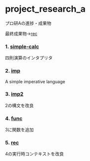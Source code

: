 # project_research_a

プロ研Aの進捗・成果物

最終成果物→[rec](https://github.com/tkyawa/project_research_a/tree/master/rec)


### 1. [simple-calc](https://github.com/tkyawa/project_research_a/tree/master/simple-calc)

  四則演算のインタプリタ

### 2. [imp](https://github.com/tkyawa/project_research_a/tree/master/imp)

  A simple imperative language 

### 3. [imp2](https://github.com/tkyawa/project_research_a/tree/master/imp2)

  2の構文を改良

### 4. [func](https://github.com/tkyawa/project_research_a/tree/master/func)

  3に関数を追加

### 5. [rec](https://github.com/tkyawa/project_research_a/tree/master/rec)

  4の実行時コンテキストを改良
  
